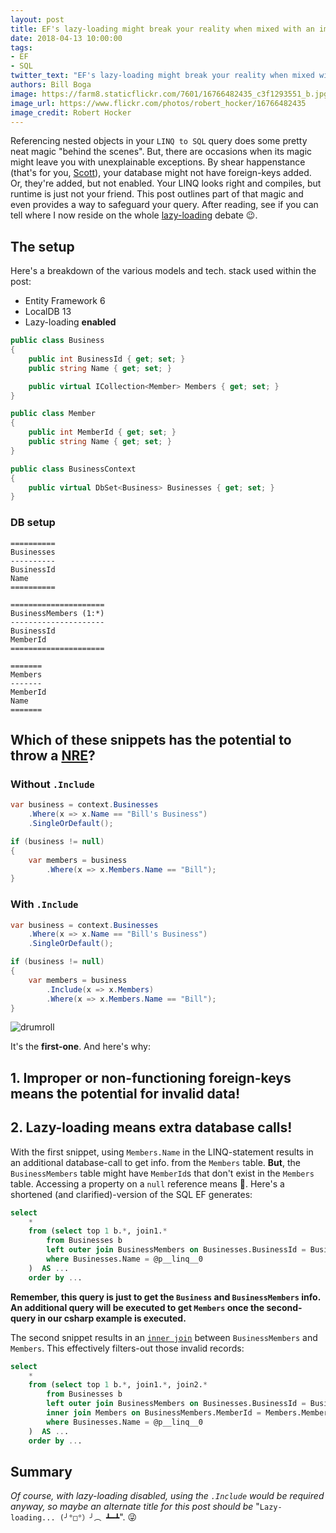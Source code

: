 ```yaml
---
layout: post
title: EF's lazy-loading might break your reality when mixed with an improper DB setup
date: 2018-04-13 10:00:00
tags:
- EF
- SQL
twitter_text: "EF's lazy-loading might break your reality when mixed with an improper DB setup"
authors: Bill Boga
image: https://farm8.staticflickr.com/7601/16766482435_c3f1293551_b.jpg
image_url: https://www.flickr.com/photos/robert_hocker/16766482435
image_credit: Robert Hocker
---
```


Referencing nested objects in your `LINQ to SQL` query does some pretty neat magic "behind the scenes". But, there are occasions when its magic might leave you with unexplainable exceptions. By shear happenstance (that's for you, [Scott](https://github.com/ScottSchwalm)), your database might not have foreign-keys added. Or, they're added, but not enabled. Your LINQ looks right and compiles, but runtime is just not your friend. This post outlines part of that magic and even provides a way to safeguard your query. After reading, see if you can tell where I now reside on the whole [lazy-loading](https://msdn.microsoft.com/en-us/library/jj574232(v=vs.113).aspx) debate 😉.

## The setup

Here's a breakdown of the various models and tech. stack used within the post:

  - Entity Framework 6
  - LocalDB 13
  - Lazy-loading **enabled**

```csharp
public class Business
{
    public int BusinessId { get; set; }
    public string Name { get; set; }

    public virtual ICollection<Member> Members { get; set; } 
}

public class Member
{
    public int MemberId { get; set; }
    public string Name { get; set; }
}

public class BusinessContext
{
    public virtual DbSet<Business> Businesses { get; set; }       
}
```

### DB setup

    ==========
    Businesses
    ----------
    BusinessId
    Name
    ==========

    =====================
    BusinessMembers (1:*)
    ---------------------
    BusinessId
    MemberId
    =====================

    =======
    Members
    -------
    MemberId
    Name
    =======

## Which of these snippets has the potential to throw a [NRE](https://stackoverflow.com/a/4660186/1270174)?

### Without `.Include`

```csharp
var business = context.Businesses
    .Where(x => x.Name == "Bill's Business")
    .SingleOrDefault();

if (business != null)
{
    var members = business
        .Where(x => x.Members.Name == "Bill");
}
```

### With `.Include`

```csharp
var business = context.Businesses
    .Where(x => x.Name == "Bill's Business")
    .SingleOrDefault();

if (business != null)
{
    var members = business
        .Include(x => x.Members)
        .Where(x => x.Members.Name == "Bill");
}
```

![drumroll](https://media.giphy.com/media/116seTvbXx07F6/giphy.gif)

It's the **first-one**. And here's why:

## 1. Improper or non-functioning foreign-keys means the potential for invalid data!
## 2. Lazy-loading means extra database calls!

With the first snippet, using `Members.Name` in the LINQ-statement results in an additional database-call to get info. from the `Members` table. **But**, the `BusinessMembers` table might have `MemberId`s that don't exist in the `Members` table. Accessing a property on a `null` reference means 🤯. Here's a shortened (and clarified)-version of the SQL EF generates:

```sql
select
    *
    from (select top 1 b.*, join1.*
        from Businesses b  
        left outer join BusinessMembers on Businesses.BusinessId = BusinessMembers.BusinessId as join1
        where Businesses.Name = @p__linq__0
    )  AS ...
    order by ...
```

**Remember, this query is just to get the `Business` and `BusinessMembers` info. An additional query will be executed to get `Members` once the second-query in our csharp example is executed.**

The second snippet results in an [`inner join`](https://en.wikipedia.org/wiki/Join_(SQL)#Inner_join) between `BusinessMembers` and `Members`. This effectively filters-out those invalid records:

```sql
select
    *
    from (select top 1 b.*, join1.*, join2.*
        from Businesses b
        left outer join BusinessMembers on Businesses.BusinessId = BusinessMembers.BusinessId as join1
        inner join Members on BusinessMembers.MemberId = Members.MemberId as join2
        where Businesses.Name = @p__linq__0
    )  AS ...
    order by ...
```

## Summary

*Of course, with lazy-loading disabled, using the `.Include` would be required anyway, so maybe an alternate title for this post should be* "`Lazy-loading... (╯°□°）╯︵ ┻━┻`". 😜